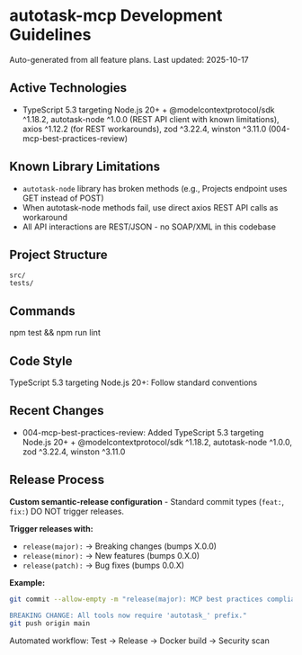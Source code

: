 # autotask-mcp Development Guidelines

Auto-generated from all feature plans. Last updated: 2025-10-17

## Active Technologies
- TypeScript 5.3 targeting Node.js 20+ + @modelcontextprotocol/sdk ^1.18.2, autotask-node ^1.0.0 (REST API client with known limitations), axios ^1.12.2 (for REST workarounds), zod ^3.22.4, winston ^3.11.0 (004-mcp-best-practices-review)

## Known Library Limitations
- `autotask-node` library has broken methods (e.g., Projects endpoint uses GET instead of POST)
- When autotask-node methods fail, use direct axios REST API calls as workaround
- All API interactions are REST/JSON - no SOAP/XML in this codebase

## Project Structure
```
src/
tests/
```

## Commands
npm test && npm run lint

## Code Style
TypeScript 5.3 targeting Node.js 20+: Follow standard conventions

## Recent Changes
- 004-mcp-best-practices-review: Added TypeScript 5.3 targeting Node.js 20+ + @modelcontextprotocol/sdk ^1.18.2, autotask-node ^1.0.0, zod ^3.22.4, winston ^3.11.0

## Release Process

**Custom semantic-release configuration** - Standard commit types (`feat:`, `fix:`) DO NOT trigger releases.

**Trigger releases with:**
- `release(major):` → Breaking changes (bumps X.0.0)
- `release(minor):` → New features (bumps 0.X.0)
- `release(patch):` → Bug fixes (bumps 0.0.X)

**Example:**
```bash
git commit --allow-empty -m "release(major): MCP best practices compliance

BREAKING CHANGE: All tools now require 'autotask_' prefix."
git push origin main
```

Automated workflow: Test → Release → Docker build → Security scan

<!-- MANUAL ADDITIONS START -->
<!-- MANUAL ADDITIONS END -->
